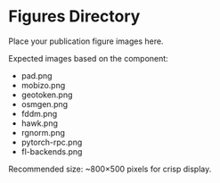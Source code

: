 # Figures Directory

Place your publication figure images here.

Expected images based on the component:
- pad.png
- mobizo.png
- geotoken.png
- osmgen.png
- fddm.png
- hawk.png
- rgnorm.png
- pytorch-rpc.png
- fl-backends.png

Recommended size: ~800×500 pixels for crisp display.

